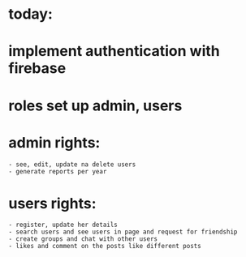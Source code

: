 # today:

# implement authentication with firebase

# roles set up admin, users

# admin rights:

    - see, edit, update na delete users
    - generate reports per year

# users rights:

    - register, update her details
    - search users and see users in page and request for friendship
    - create groups and chat with other users
    - likes and comment on the posts like different posts
